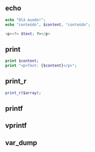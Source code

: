 ## echo
```php
echo "Olá mundo!";
echo "conteúdo", $content, "conteúdo";
```

```php
<p><?= $text; ?></p>
```

## print
```php
print $content;
print "<p>Text: {$content}</p>";
```

## print_r
```php
print_r($array);
```

## printf

## vprintf

## var_dump
<!--stackedit_data:
eyJoaXN0b3J5IjpbLTI2Nzk2NTQ1OCwtMTY2NTc1NjYwNl19
-->